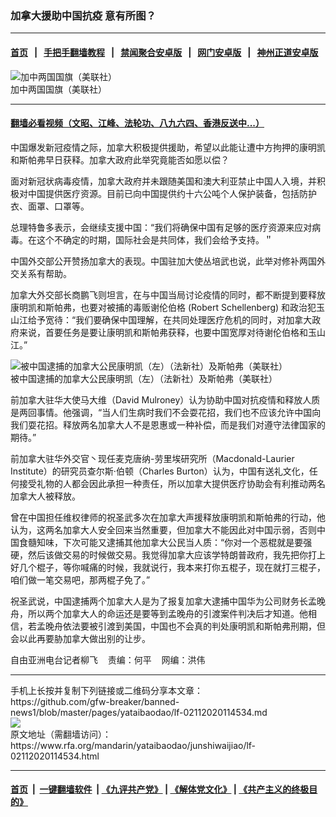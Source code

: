 ### 加拿大援助中国抗疫  意有所图？
------------------------

#### [首页](https://github.com/gfw-breaker/banned-news1/blob/master/README.md) &nbsp;&nbsp;|&nbsp;&nbsp; [手把手翻墙教程](https://github.com/gfw-breaker/guides/wiki) &nbsp;&nbsp;|&nbsp;&nbsp; [禁闻聚合安卓版](https://github.com/gfw-breaker/bn-android) &nbsp;&nbsp;|&nbsp;&nbsp; [网门安卓版](https://github.com/oGate2/oGate) &nbsp;&nbsp;|&nbsp;&nbsp; [神州正道安卓版](https://github.com/SzzdOgate/update) 



<div id="headerimg">
 <img alt="加中两国国旗（美联社）" src="https://www.rfa.org/mandarin/yataibaodao/junshiwaijiao/lf-11082019120408.html/yt1108y.jpg/image" title="加中两国国旗（美联社）"/>
 <div id="headerimgcontents">
  <div id="headerimgcaption">
   <span>
    加中两国国旗（美联社）
   </span>
   <!-- zoomattribute -->
  </div>
  <!-- headerimgcaption -->
 </div>
 <!-- headerimagecontents -->
</div>

<hr/>


#### [翻墙必看视频（文昭、江峰、法轮功、八九六四、香港反送中...）](https://github.com/gfw-breaker/banned-news1/blob/master/pages/link3.md)

<div id="storytext">
 <div>
  <div class="slot_header">
  </div>
 </div>
 <p>
  中国爆发新冠疫情之际，加拿大积极提供援助，希望以此能让遭中方拘押的康明凯和斯帕弗早日获释。加拿大政府此举究竟能否如愿以偿？
 </p>
 <p>
  面对新冠状病毒疫情，加拿大政府并未跟随美国和澳大利亚禁止中国人入境，并积极对中国提供医疗资源。目前已向中国提供约十六公吨个人保护装备，包括防护衣、面罩、口罩等。
 </p>
 <p>
 </p>
 <p>
 </p>
 <p>
  总理特鲁多表示，会继续支援中国：“我们将确保中国有足够的医疗资源来应对病毒。在这个不确定的时期，国际社会是共同体，我们会给予支持。＂
 </p>
 <p>
  中国外交部公开赞扬加拿大的表现。中国驻加大使丛培武也说，此举对修补两国外交关系有帮助。
 </p>
 <p>
  加拿大外交部长商鹏飞则坦言，在与中国当局讨论疫情的同时，都不断提到要释放康明凯和斯帕弗，也要对被捕的毒贩谢伦伯格 (Robert Schellenberg) 和政治犯玉山江给予宽待：“我们要确保中国理解，在共同处理医疗危机的同时，对加拿大政府来说，首要任务是要让康明凯和斯帕弗获释，也要中国宽厚对待谢伦伯格和玉山江。”
 </p>
 <p>
  <div class="image-inline captioned" style="width:622px;">
   <div style="width:622px;">
    <img alt="被中国逮捕的加拿大公民康明凯（左）（法新社）及斯帕弗（美联社）" src="https://www.rfa.org/mandarin/yataibaodao/junshiwaijiao/lf-02112020114534.html/0129d.jpg" title="被中国逮捕的加拿大公民康明凯（左）（法新社）及斯帕弗（美联社）"/>
   </div>
   <div class="image-caption">
    <span style="width:622px;">
     被中国逮捕的加拿大公民康明凯（左）（法新社）及斯帕弗（美联社）
    </span>
    <span class="copyright">
    </span>
   </div>
  </div>
 </p>
 <p>
  前加拿大驻华大使马大维（David Mulroney）认为协助中国对抗疫情和释放人质是两回事情。他强调，“当人们生病时我们不会耍花招，我们也不应该允许中国向我们耍花招。释放两名加拿大人不是恩惠或一种补偿，而是我们对遵守法律国家的期待。”
 </p>
 <p>
  前加拿大驻华外交官丶现任麦克唐纳-劳里埃研究所（Macdonald-Laurier Institute）的研究员查尔斯·伯顿（Charles Burton）认为，中国有送礼文化，任何接受礼物的人都会因此承担一种责任，所以加拿大提供医疗协助会有利推动两名加拿大人被释放。
 </p>
 <p>
  曾在中国担任维权律师的祝圣武多次在加拿大声援释放康明凯和斯帕弗的行动，他认为，这两名加拿大人安全回来当然重要，但加拿大不能因此对中国示弱，否则中国食髓知味，下次可能又逮捕其他加拿大公民当人质：“你对一个恶棍就是要强硬，然后该做交易的时候做交易。我觉得加拿大应该学特朗普政府，我先把你打上好几个棍子，等你喊痛的时候，我就说行，我本来打你五棍子，现在就打三棍子，咱们做一笔交易吧，那两棍子免了。”
 </p>
 <p>
  祝圣武说，中国逮捕两个加拿大人是为了报复加拿大逮捕中国华为公司财务长孟晚舟，所以两个加拿大人的命运还是要等到孟晚舟的引渡案件判决后才知道。他相信，若孟晚舟依法要被引渡到美国，中国也不会真的判处康明凯和斯帕弗刑期，但会以此再要胁加拿大做出别的让步。
 </p>
 <p>
 </p>
 <p>
  自由亚洲电台记者柳飞    责编：何平    网编：洪伟
 </p>
</div>

<hr/>
手机上长按并复制下列链接或二维码分享本文章：<br/>
https://github.com/gfw-breaker/banned-news1/blob/master/pages/yataibaodao/lf-02112020114534.md <br/>
<a href='https://github.com/gfw-breaker/banned-news1/blob/master/pages/yataibaodao/lf-02112020114534.md'><img src='https://github.com/gfw-breaker/banned-news1/blob/master/pages/yataibaodao/lf-02112020114534.md.png'/></a> <br/>
原文地址（需翻墙访问）：https://www.rfa.org/mandarin/yataibaodao/junshiwaijiao/lf-02112020114534.html


------------------------
#### [首页](https://github.com/gfw-breaker/banned-news1/blob/master/README.md) &nbsp;|&nbsp; [一键翻墙软件](https://github.com/gfw-breaker/nogfw/blob/master/README.md) &nbsp;| [《九评共产党》](https://github.com/gfw-breaker/9ping.md/blob/master/README.md#九评之一评共产党是什么) | [《解体党文化》](https://github.com/gfw-breaker/jtdwh.md/blob/master/README.md) | [《共产主义的终极目的》](https://github.com/gfw-breaker/gczydzjmd.md/blob/master/README.md)


<img src='http://gfw-breaker.win/banned-news/pages/yataibaodao/lf-02112020114534.md' width='0px' height='0px'/>